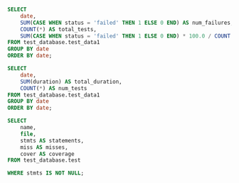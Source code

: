 ```sql tabel6
SELECT
    date,
    SUM(CASE WHEN status = 'failed' THEN 1 ELSE 0 END) AS num_failures,
    COUNT(*) AS total_tests,
    SUM(CASE WHEN status = 'failed' THEN 1 ELSE 0 END) * 100.0 / COUNT(*) AS failure_rate_percentage
FROM test_database.test_data1
GROUP BY date
ORDER BY date;
```

```sql table7
SELECT
    date,
    SUM(duration) AS total_duration,
    COUNT(*) AS num_tests
FROM test_database.test_data1
GROUP BY date
ORDER BY date;
```

```sql table8
SELECT
    name,
    file,
    stmts AS statements,
    miss AS misses,
    cover AS coverage
FROM test_database.test

WHERE stmts IS NOT NULL;
```

<LineChart
    data={table7}
    y="total_duration"
    title="Total Duration of Tests by Month"
/>


